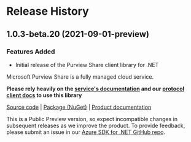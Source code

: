 # Release History

## 1.0.3-beta.20 (2021-09-01-preview)

### Features Added

- Initial release of the Purview Share client library for .NET

Microsoft Purview Share is a fully managed cloud service.

**Please rely heavily on the [service's documentation](https://docs.microsoft.com/azure/purview/concept-data-share) and our [protocol client docs](https://aka.ms/azsdk/net/protocol/quickstart) to use this library**

[Source code](https://azure.microsoft.com/services/purview/) | [Package (NuGet)](https://www.nuget.org/packages?q=Azure.Analytics.Purview.Share) | [Product documentation](https://docs.microsoft.com/azure/purview/concept-data-share)

This is a Public Preview version, so expect incompatible changes in subsequent releases as we improve the product. To provide feedback, please submit an issue in our [Azure SDK for .NET GitHub repo](https://github.com/Azure/azure-sdk-for-net/issues).
